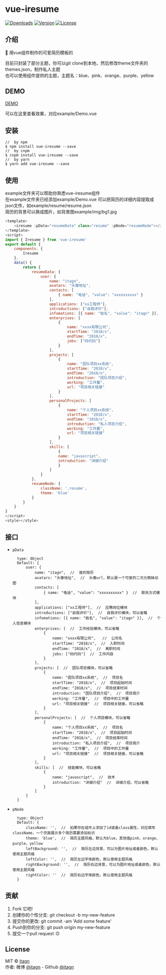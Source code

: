 # vue-iresume

<p>
  <a href="https://www.npmjs.com/package/vue-iresume.svg"><img src="https://img.shields.io/npm/dm/vue-iresume.svg" alt="Downloads"></a>
  <a href="https://www.npmjs.com/package/vue-iresume.svg"><img src="https://img.shields.io/npm/v/vue-iresume.svg" alt="Version"></a>
  <a href="https://www.npmjs.com/package/vue-iresume.svg"><img src="https://img.shields.io/npm/l/vue-iresume.svg" alt="License"></a>
</p>

## 介绍
:rocket: 用vue组件制作的可爱简历模板的  

目前只封装了部分主题，你可以git clone到本地，然后修改theme文件夹的themes.json，制作私人主题  
也可以使用组件提供的主题，主题名：blue、pink、orange、purple、yellow
## DEMO
[DEMO](https://itagn.github.io/vue-iresume/dist)  

可以在这里查看效果，对应example/Demo.vue

## 安装
```text
//  by npm
$ npm install vue-iresume --save
//  by cnpm
$ cnpm install vue-iresume --save
//  by yarn
$ yarn add vue-iresume --save
```

## 使用  
example文件夹可以帮助你熟悉vue-iresume组件  
在example文件夹已经添加example/Demo.vue   可以把简历的详细内容提取成json文件，如example/resume/resume.json  
简历的背景可以换成图片，如背景图example/img/bg1.jpg
```javascript
<template>
    <iresume :pData="resumeData" class="resume" :pNode="resumeNode"></iresume>
</template>
<script>
import { Iresume } from 'vue-iresume'
export default {
    components: {
        Iresume
    },
    data() {
        return {
            resumeData: {
                user: {
                    name: "itagn",
                    avatars: "头像地址",
                    contacts: [
                        { name: "电话", "value": "xxxxxxxxxx" }
                    ],
                    applications: ["xx工程师"],
                    introductions: ["自我评价"],
                    infomations: [{ name: "姓名", "value": "itagn" }],
                    enterprises: [
                        {
                            name: "xxxx有限公司",
                            startTime: "2018/x",
                            endTime: "2018/x",
                            jobs: ["码代码"]
                        }
                    ],
                    projects: [
                        {
                            name: "团队项目xx系统",
                            startTime: "2018/x",
                            endTime: "2018/x",
                            introduction: "团队项目介绍",
                            working: "工作量",
                            url: "项目相关链接"
                        }
                    ],
                    personalProjects: [
                        {
                            name: "个人项目xx系统",
                            startTime: "2018/x",
                            endTime: "2018/x",
                            introduction: "私人项目介绍",
                            working: "工作量",
                            url: "项目相关链接"
                        }
                    ],
                    skills: [
                        {
                        name: "javascript",
                        introduction: "详细介绍"
                        }
                    ]
                }
            },
            resumeNode: {
                className: '.resume',
                theme: 'blue'
            }
        }
    }
}
</script>
<style></style>
```

## 接口

- `pData`   


        type: Object
        Default: {
            user: {
                name: "itagn",  //  谁的简历
                avatars: "头像地址",  //  头像url，默认是一个可爱的二次元萌妹动图
                contacts: [
                    { name: "电话", "value": "xxxxxxxxxx" }  //  联系方式模块
                ],
                applications: ["xx工程师"],  //  应聘岗位模块
                introductions: ["自我评价"],  //  自我评价模块，可以省略
                infomations: [{ name: "姓名", "value": "itagn" }],  //  个人信息模块
                enterprises: [  //  工作经验模块，可以省略
                    {
                        name: "xxxx有限公司",   //  公司名
                        startTime: "2018/x",  //  入职时间
                        endTime: "2018/x",  //  离职时间
                        jobs: ["码代码"]  //  工作内容
                    }
                ],
                projects: [  //  团队项目模块，可以省略
                    {
                        name: "团队项目xx系统",  //  项目名
                        startTime: "2018/x",  //  项目起始时间
                        endTime: "2018/x",  //  项目结束时间
                        introduction: "团队项目介绍",  //  项目简介
                        working: "工作量",  //  项目中的工作量
                        url: "项目相关链接"  //  项目相关链接，可以省略
                    }
                ],
                personalProjects: [  //  个人项目模块，可以省略
                    {
                        name: "个人项目xx系统",  //  项目名
                        startTime: "2018/x",  //  项目起始时间
                        endTime: "2018/x",  //  项目结束时间
                        introduction: "私人项目介绍",  //  项目简介
                        working: "工作量",  //  项目中的工作量
                        url: "项目相关链接"  //  项目相关链接，可以省略
                    }
                ],
                skills: [  //  技能模块，可以省略
                    {
                        name: "javascript",  //  技术
                        introduction: "详细介绍"  //  详细介绍，可以省略
                    }
                ]
            }
        }


- `pNode` 


        type: Object
        Default: {
            className: '',  //  如果你在组件上添加了id或者class属性，对应填写className，一个页面展示多个简历需要添加标识
            theme: 'blue',  //  简历主题风格，默认为blue，其他值pink，orange，purple，yellow
            leftBackground: '',  //  简历左边背景，可以为图片地址或者颜色，默认使用主题风格
            leftColor: '',  //  简历左边字体颜色，默认使用主题风格
            rightBackground: '',  //  简历右边背景，可以为图片地址或者颜色，默认使用主题风格
            rightColor: ''  //  简历右边字体颜色，默认使用主题风格
        }


## 贡献

1. Fork 它吧!
1. 创建你的个性分支: git checkout -b my-new-feature
1. 提交你的更改: git commit -am 'Add some feature'
1. Push到你的分支: git push origin my-new-feature
1. 提交一个pull request :D

## License
MIT © [itagn][1]  
作者: 微博 [@itagn][2] - Github [@itagn][3] 

[1]: https://www.npmjs.com/~itagn
[2]: https://weibo.com/p/1005053782707172
[3]: https://github.com/itagn
